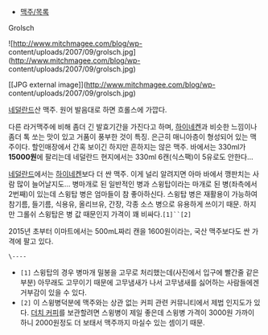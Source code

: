   * [맥주/목록](%EB%A7%A5%EC%A3%BC/%EB%AA%A9%EB%A1%9D.md)  

Grolsch

![http://www.mitchmagee.com/blog/wp-
content/uploads/2007/09/grolsch.jpg](http://www.mitchmagee.com/blog/wp-
content/uploads/2007/09/grolsch.jpg)

[[JPG external image]](http://www.mitchmagee.com/blog/wp-
content/uploads/2007/09/grolsch.jpg)

[네덜란드](%EB%84%A4%EB%8D%9C%EB%9E%80%EB%93%9C.md)산 맥주. 원어 발음대로 하면 흐롤스에 가깝다.

다른 라거맥주에 비해 좀더 긴 발효기간을 가진다고 하며,
[하이네켄](%ED%95%98%EC%9D%B4%EB%84%A4%EC%BC%84.md)과 비슷한 느낌이나 좀더 톡 쏘는 맛이 있고 거품이
풍부한 것이 특징. 은근히 매니아층이 형성되어 있는 맥주이다. 할인매장에서 간혹 보이긴 하지만 흔하지는 않은 맥주. 바에서는 330ml가
**15000원**에 팔리는데 네덜란드 현지에서는 330ml 6캔(식스팩)이 5유로도 안한다...

[네덜란드](%EB%84%A4%EB%8D%9C%EB%9E%80%EB%93%9C.md)에서는
[하이네켄](%ED%95%98%EC%9D%B4%EB%84%A4%EC%BC%84.md)보다 더 싼 맥주. 이게 널리 알려지면 아마 바에서
깽판치는 사람 많이 늘어날지도... 병마개로 된 일반적인 병과 스윙탑이라는 마개로 된 병(좌측에서 2번째)이 있는데 스윙탑 병은 엄마들이 참
좋아하신다. 스윙탑 병은 재활용이 가능하여 참기름, 들기름, 식용유, 올리브유, 간장, 각종 소스 병으로 유용하게 쓰이기 때문. 하지만
그롤쉬 스윙탑은 병 값 때문인지 가격이 꽤 비싸다.`[1]``[2]`

2015년 초부터 이마트에서는 500mL짜리 캔을 1600원이라는, 국산 맥주보다도 싼 가격에 팔고 있다.

`\----`

  * `[1]` 스윙탑의 경우 병마개 밀봉을 고무로 처리했는데(사진에서 입구에 빨간줄 같은 부분) 아무래도 고무이기 때문에 고무냄새가 나서 고무냄새를 싫어하는 사람들에겐 거부감이 있을 수 있다.
  * `[2]` 이 스윙병덕분에 맥주와는 상관 없는 커피 관련 커뮤니티에서 제법 인지도가 있다. [더치 커피](%EB%8D%94%EC%B9%98%20%EC%BB%A4%ED%94%BC.md)를 보관할려면 스윙병이 제일 좋은데 스윙병 가격이 3000원 가까이 하니 2000원정도 더 보태서 맥주까지 마실수 있는 셈이기 때문.

